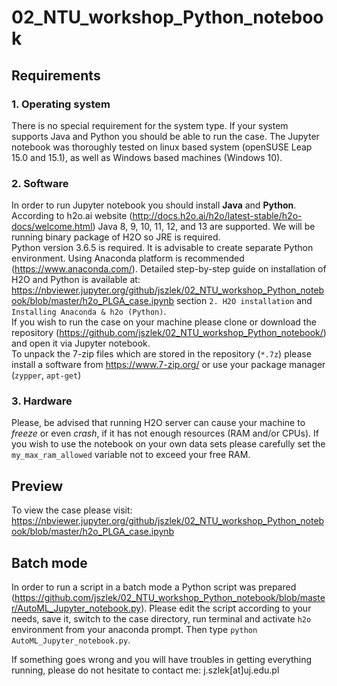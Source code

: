 # 02_NTU_workshop_Python_notebook
## Requirements
 ### 1. Operating system
 There is no special requirement for the system type. If your system supports Java and Python you should be able to run the case. The Jupyter notebook was thoroughly tested on linux based system (openSUSE Leap 15.0 and 15.1), as well as Windows based machines (Windows 10).
 ### 2. Software
 In order to run Jupyter notebook you should install __Java__ and __Python__.  
 According to h2o.ai website (http://docs.h2o.ai/h2o/latest-stable/h2o-docs/welcome.html) Java 8, 9, 10, 11, 12, and 13 are supported. We will be running  binary package of H2O so JRE is required.  
 Python version 3.6.5 is required. It is advisable to create separate Python environment. Using Anaconda platform is recommended (https://www.anaconda.com/). Detailed step-by-step guide on installation of H2O and Python is available at: https://nbviewer.jupyter.org/github/jszlek/02_NTU_workshop_Python_notebook/blob/master/h2o_PLGA_case.ipynb  section `2. H2O installation` and `Installing Anaconda & h2o (Python)`.  
 If you wish to run the case on your machine please clone or download the repository (https://github.com/jszlek/02_NTU_workshop_Python_notebook/) and open it via Jupyter notebook.  
 To unpack the 7-zip files which are stored in the repository (`*.7z`) please install a software from https://www.7-zip.org/ or use your package manager (`zypper`, `apt-get`)
 ### 3. Hardware
 Please, be advised that running H2O server can cause your machine to _freeze_ or even _crash_, if it has not enough resources (RAM and/or CPUs). If you wish to use the notebook on your own data sets please carefully set the `my_max_ram_allowed` variable not to exceed your free RAM.

## Preview
To view the case please visit:
https://nbviewer.jupyter.org/github/jszlek/02_NTU_workshop_Python_notebook/blob/master/h2o_PLGA_case.ipynb  

## Batch mode
In order to run a script in a batch mode a Python script was prepared (https://github.com/jszlek/02_NTU_workshop_Python_notebook/blob/master/AutoML_Jupyter_notebook.py). Please edit the script according to your needs, save it, switch to the case directory, run terminal and activate `h2o` environment from your anaconda prompt. Then type `python AutoML_Jupyter_notebook.py`.   

If something goes wrong and you will have troubles in getting everything running, please do not hesitate to contact me: j.szlek[at]uj.edu.pl
